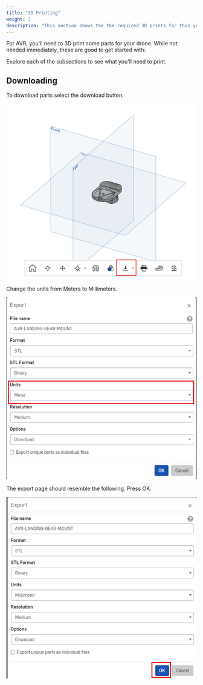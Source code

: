 ```yaml
---
title: "3D Printing"
weight: 2
description: "This section shows the the required 3D prints for this year's drone"
---
```


For AVR, you'll need to 3D print some parts for your drone.
While not needed immediately, these are good to get started with:

Explore each of the subsections to see what you'll need to print.

## Downloading

To download parts select the download button.

![Onshape Download Button](3d_download_button.png)

Change the units from Meters to Millimeters.

![Onshape Units Selection](3d_download_default.png)

The export page should resemble the following.
Press OK.

![Onshape Export Page](3d_download_mm.png)
